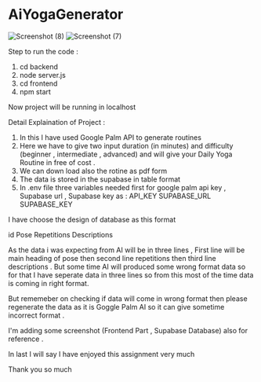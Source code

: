 # AiYogaGenerator
![Screenshot (8)](https://github.com/SankalpGupta2001/AiYogaGenerator/assets/83775048/e039ca45-cae7-4ed6-b549-dca910501faf)
![Screenshot (7)](https://github.com/SankalpGupta2001/AiYogaGenerator/assets/83775048/a3e9da13-691c-47f9-937c-9503a33983d5)


Step to run the code : 

1) cd backend
2) node server.js
3) cd frontend
4) npm start

Now project will be running in localhost 

Detail Explaination of Project : 


1) In this I have used Google Palm API to generate routines
2) Here we have to give two input duration (in minutes) and difficulty (beginner , intermediate , advanced) and will give your Daily Yoga Routine in free of cost .
3) We can down load also  the rotine as pdf form
4) The data is stored in the supabase in table format
5) In .env file three variables needed first for google palm api key , Supabase url , Supabase key as :
   API_KEY
   SUPABASE_URL
   SUPABASE_KEY


I have choose the design of database as this format

id                    Pose                       Repetitions                 Descriptions 


As the data i was expecting from AI will be in three lines , First line will be main heading of pose then second line repetitions then third line descriptions . But some time AI will produced some wrong format data so for that I have seperate data in three lines so from this most of the time data is coming in right format.

But rememeber on checking if data will come in wrong format then please regenerate the data as it is Goggle Palm AI so it can give sometime incorrect format . 

I'm adding some screenshot (Frontend Part , Supabase Database) also for reference . 

In last I will say I have enjoyed this assignment very much 

Thank you so much
